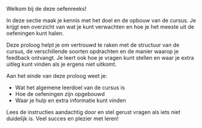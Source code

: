 Welkom bij de deze oefenreeks!

In deze sectie maak je kennis met het doel en de opbouw van de cursus. Je krijgt een overzicht van wat je kunt verwachten en hoe je het meeste uit de oefeningen kunt halen.

Deze proloog helpt je om vertrouwd te raken met de structuur van de cursus, de verschillende soorten opdrachten en de manier waarop je feedback ontvangt. Je leert ook hoe je vragen kunt stellen en waar je extra uitleg kunt vinden als je ergens niet uitkomt.

Aan het einde van deze proloog weet je:
- Wat het algemene leerdoel van de cursus is
- Hoe de oefeningen zijn opgebouwd
- Waar je hulp en extra informatie kunt vinden

Lees de instructies aandachtig door en stel gerust vragen als iets niet duidelijk is. Veel succes en plezier met leren!
